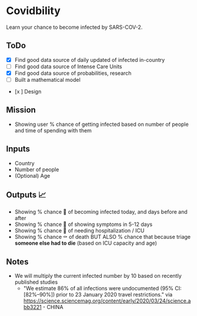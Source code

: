 # Covidbility
Learn your chance to become infected by SARS-COV-2.

## ToDo
- [x] Find good data source of daily updated of infected in-country 
- [ ] Find good data source of Intense Care Units
- [x] Find good data source of probabilities, research
- [ ] Built a mathematical model
- [x ] Design

## Mission 
- Showing user % chance of getting infected based on number of people and time of spending with them

## Inputs
- Country
- Number of people
- (Optional) Age

## Outputs 📈
- Showing % chance 🦠 of becoming infected today, and days before and after
- Showing % chance 🤒 of showing symptoms in 5-12 days
- Showing % chance 🏥 of needing hospitalization / ICU
- Showing % chance ⚰️ of death BUT ALSO % chance that because triage **someone else had to die** (based on ICU capacity and age)

## Notes
- We will multiply the current infected number by 10 based on recently published studies
  - "We estimate 86% of all infections were undocumented (95% CI: [82%–90%]) prior to 23 January 2020 travel restrictions." via https://science.sciencemag.org/content/early/2020/03/24/science.abb3221 - CHINA


